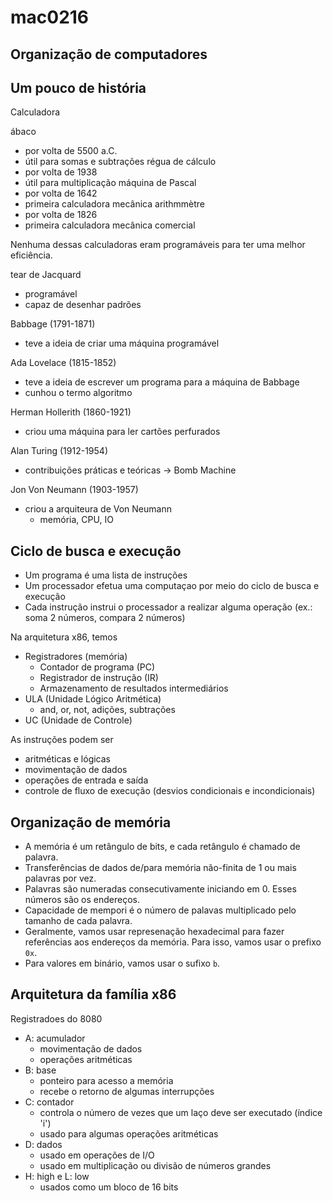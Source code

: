 # mac0216

## Organização de computadores



## Um pouco de história

Calculadora

ábaco
- por volta de 5500 a.C.
- útil para somas e subtrações
régua de cálculo
- por volta de 1938
- útil para multiplicação
máquina de Pascal
- por volta de 1642
- primeira calculadora mecânica
arithmmètre
- por volta de 1826
- primeira calculadora mecânica comercial

Nenhuma dessas calculadoras eram programáveis para ter uma melhor eficiência.

tear de Jacquard
- programável
- capaz de desenhar padrões

Babbage (1791-1871)
- teve a ideia de criar uma máquina programável

Ada Lovelace (1815-1852)
- teve a ideia de escrever um programa para a máquina de Babbage
- cunhou o termo algoritmo

Herman Hollerith (1860-1921)
- criou uma máquina para ler cartões perfurados

Alan Turing (1912-1954)
- contribuições práticas e teóricas -> Bomb Machine

Jon Von Neumann (1903-1957)
- criou a arquiteura de Von Neumann
  - memória, CPU, IO

## Ciclo de busca e execução

- Um programa é uma lista de instruções
- Um processador efetua uma computaçao por meio do ciclo de busca e execução
- Cada instrução instrui o processador a realizar alguma operação (ex.: soma 2 números, compara 2 números)

Na arquitetura x86, temos
- Registradores (memória)
  - Contador de programa (PC)
  - Registrador de instrução (IR)
  - Armazenamento de resultados intermediários
- ULA (Unidade Lógico Aritmética)
  - and, or, not, adições, subtrações
- UC (Unidade de Controle)

As instruções podem ser
- aritméticas e lógicas
- movimentação de dados
- operações de entrada e saída
- controle de fluxo de execução (desvios condicionais e incondicionais)

## Organização de memória
- A memória é um retângulo de bits, e cada retângulo é chamado de palavra.
- Transferências de dados de/para memória não-finita de 1 ou mais palavras por vez.
- Palavras são numeradas consecutivamente iniciando em 0. Esses números são os endereços.
- Capacidade de mempori é o número de palavas multiplicado pelo tamanho de cada palavra.
- Geralmente, vamos usar represenação hexadecimal para fazer referências aos endereços da memória. Para isso, vamos usar o prefixo `0x`.
- Para valores em binário, vamos usar o sufixo `b`.

## Arquitetura da família x86

Registradoes do 8080
- A: acumulador
  - movimentação de dados
  - operações aritméticas
- B: base
  - ponteiro para acesso a memória
  - recebe o retorno de algumas interrupções
- C: contador
  - controla o número de vezes que um laço deve ser executado (índice 'i')
  - usado para algumas operações aritméticas
- D: dados
  - usado em operações de I/O
  - usado em multiplicação ou divisão de números grandes
- H: high e L: low
  - usados como um bloco de 16 bits